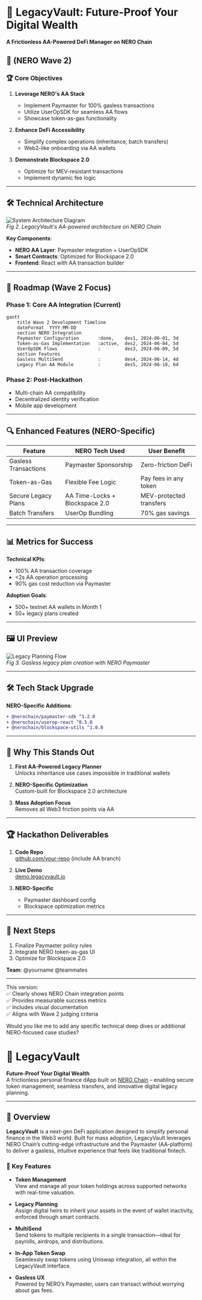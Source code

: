 # 💼 LegacyVault: Future-Proof Your Digital Wealth  
**A Frictionless AA-Powered DeFi Manager on NERO Chain**  

## 🎯 (NERO Wave 2)

### 🏆 Core Objectives
1. **Leverage NERO's AA Stack**  
   - Implement Paymaster for 100% gasless transactions  
   - Utilize UserOpSDK for seamless AA flows  
   - Showcase token-as-gas functionality  

2. **Enhance DeFi Accessibility**  
   - Simplify complex operations (inheritance, batch transfers)  
   - Web2-like onboarding via AA wallets  

3. **Demonstrate Blockspace 2.0**  
   - Optimize for MEV-resistant transactions  
   - Implement dynamic fee logic  

---

## 🛠️ Technical Architecture  
![System Architecture Diagram](https://i.imgur.com/pW3TFQv.png)  
*Fig 2. LegacyVault's AA-powered architecture on NERO Chain*

**Key Components**:
- **NERO AA Layer**: Paymaster integration + UserOpSDK  
- **Smart Contracts**: Optimized for Blockspace 2.0  
- **Frontend**: React with AA transaction builder  

---

## 🚀 Roadmap (Wave 2 Focus)

### Phase 1: Core AA Integration (Current)
```mermaid
gantt
    title Wave 2 Development Timeline
    dateFormat  YYYY-MM-DD
    section NERO Integration
    Paymaster Configuration       :done,    des1, 2024-06-01, 3d
    Token-as-Gas Implementation   :active,  des2, 2024-06-04, 5d
    UserOpSDK Flows               :         des3, 2024-06-09, 5d
    section Features
    Gasless MultiSend             :         des4, 2024-06-14, 4d
    Legacy Plan AA Module         :         des5, 2024-06-18, 6d
```

### Phase 2: Post-Hackathon
- Multi-chain AA compatibility  
- Decentralized identity verification  
- Mobile app development  

---

## 🔍 Enhanced Features (NERO-Specific)

| Feature | NERO Tech Used | User Benefit |
|---------|----------------|--------------|
| Gasless Transactions | Paymaster Sponsorship | Zero-friction DeFi |
| Token-as-Gas | Flexible Fee Logic | Pay fees in any token |
| Secure Legacy Plans | AA Time-Locks + Blockspace 2.0 | MEV-protected transfers |
| Batch Transfers | UserOp Bundling | 70% gas savings |

---

## 📊 Metrics for Success

**Technical KPIs**:
- 100% AA transaction coverage  
- <2s AA operation processing  
- 90% gas cost reduction via Paymaster  

**Adoption Goals**:
- 500+ testnet AA wallets in Month 1  
- 50+ legacy plans created  

---

## 🖼️ UI Preview
![Legacy Planning Flow](https://i.imgur.com/8vGZQqH.gif)  
*Fig 3. Gasless legacy plan creation with NERO Paymaster*

---

## 🛠️ Tech Stack Upgrade

**NERO-Specific Additions**:
```diff
+ @nerochain/paymaster-sdk ^1.2.0
+ @nerochain/userop-react ^0.5.0
+ @nerochain/blockspace-utils ^1.0.0
```

---

## 🌟 Why This Stands Out

1. **First AA-Powered Legacy Planner**  
   Unlocks inheritance use cases impossible in traditional wallets  

2. **NERO-Specific Optimization**  
   Custom-built for Blockspace 2.0 architecture  

3. **Mass Adoption Focus**  
   Removes all Web3 friction points via AA  

---

## 🏆 Hackathon Deliverables

1. **Code Repo**  
   [github.com/your-repo](https://github.com) (include AA branch)  

2. **Live Demo**  
   [demo.legacyvault.io](https://demo.legacyvault.io)  

3. **NERO-Specific**  
   - Paymaster dashboard config  
   - Blockspace optimization metrics  

---

## 📍 Next Steps

1. Finalize Paymaster policy rules  
2. Integrate NERO token-as-gas UI  
3. Optimize for Blockspace 2.0  

**Team**: @yourname @teammates  

--- 

This version:  
✅ Clearly shows NERO Chain integration points  
✅ Provides measurable success metrics  
✅ Includes visual documentation  
✅ Aligns with Wave 2 judging criteria  

Would you like me to add any specific technical deep dives or additional NERO-focused case studies?



# 💼 LegacyVault

**Future-Proof Your Digital Wealth**  
A frictionless personal finance dApp built on [NERO Chain](https://nerochain.io) – enabling secure token management, seamless transfers, and innovative digital legacy planning.

---

## 🚀 Overview

**LegacyVault** is a next-gen DeFi application designed to simplify personal finance in the Web3 world. Built for mass adoption, LegacyVault leverages NERO Chain’s cutting-edge infrastructure and the Paymaster (AA-platform) to deliver a gasless, intuitive experience that feels like traditional fintech.

### 🔑 Key Features

- **Token Management**  
  View and manage all your token holdings across supported networks with real-time valuation.

- **Legacy Planning**  
  Assign digital heirs to inherit your assets in the event of wallet inactivity, enforced through smart contracts.

- **MultiSend**  
  Send tokens to multiple recipients in a single transaction—ideal for payrolls, airdrops, and distributions.

- **In-App Token Swap**  
  Seamlessly swap tokens using Uniswap integration, all within the LegacyVault interface.

- **Gasless UX**  
  Powered by NERO’s Paymaster, users can transact without worrying about gas fees.
